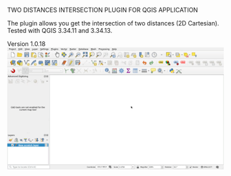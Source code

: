
TWO DISTANCES INTERSECTION PLUGIN FOR QGIS APPLICATION


The plugin allows you get the intersection of two distances (2D Cartesian). Tested with QGIS 3.34.11 and 3.34.13.

Version 1.0.18
![First look](firstLook.gif)
